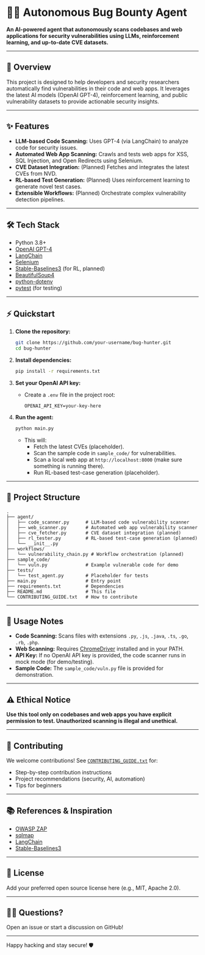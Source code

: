 # 🕵️‍♂️ Autonomous Bug Bounty Agent

**An AI-powered agent that autonomously scans codebases and web applications for security vulnerabilities using LLMs, reinforcement learning, and up-to-date CVE datasets.**

---

## 🚀 Overview

This project is designed to help developers and security researchers automatically find vulnerabilities in their code and web apps. It leverages the latest AI models (OpenAI GPT-4), reinforcement learning, and public vulnerability datasets to provide actionable security insights.

---

## ✨ Features

- **LLM-based Code Scanning:** Uses GPT-4 (via LangChain) to analyze code for security issues.
- **Automated Web App Scanning:** Crawls and tests web apps for XSS, SQL Injection, and Open Redirects using Selenium.
- **CVE Dataset Integration:** (Planned) Fetches and integrates the latest CVEs from NVD.
- **RL-based Test Generation:** (Planned) Uses reinforcement learning to generate novel test cases.
- **Extensible Workflows:** (Planned) Orchestrate complex vulnerability detection pipelines.

---

## 🛠️ Tech Stack

- Python 3.8+
- [OpenAI GPT-4](https://platform.openai.com/docs/guides/gpt)
- [LangChain](https://github.com/langchain-ai/langchain)
- [Selenium](https://github.com/SeleniumHQ/selenium)
- [Stable-Baselines3](https://github.com/DLR-RM/stable-baselines3) (for RL, planned)
- [BeautifulSoup4](https://www.crummy.com/software/BeautifulSoup/)
- [python-dotenv](https://github.com/theskumar/python-dotenv)
- [pytest](https://github.com/pytest-dev/pytest) (for testing)

---

## ⚡ Quickstart

1. **Clone the repository:**
   ```bash
   git clone https://github.com/your-username/bug-hunter.git
   cd bug-hunter
   ```

2. **Install dependencies:**
   ```bash
   pip install -r requirements.txt
   ```

3. **Set your OpenAI API key:**
   - Create a `.env` file in the project root:
     ```
     OPENAI_API_KEY=your-key-here
     ```

4. **Run the agent:**
   ```bash
   python main.py
   ```

   - This will:
     - Fetch the latest CVEs (placeholder).
     - Scan the sample code in `sample_code/` for vulnerabilities.
     - Scan a local web app at `http://localhost:8000` (make sure something is running there).
     - Run RL-based test-case generation (placeholder).

---

## 🧩 Project Structure

```
.
├── agent/
│   ├── code_scanner.py      # LLM-based code vulnerability scanner
│   ├── web_scanner.py       # Automated web app vulnerability scanner
│   ├── cve_fetcher.py       # CVE dataset integration (planned)
│   ├── rl_tester.py         # RL-based test-case generation (planned)
│   └── __init__.py
├── workflows/
│   └── vulnerability_chain.py # Workflow orchestration (planned)
├── sample_code/
│   └── vuln.py              # Example vulnerable code for demo
├── tests/
│   └── test_agent.py        # Placeholder for tests
├── main.py                  # Entry point
├── requirements.txt         # Dependencies
├── README.md                # This file
└── CONTRIBUTING_GUIDE.txt   # How to contribute
```

---

## 📝 Usage Notes

- **Code Scanning:** Scans files with extensions `.py`, `.js`, `.java`, `.ts`, `.go`, `.rb`, `.php`.
- **Web Scanning:** Requires [ChromeDriver](https://chromedriver.chromium.org/) installed and in your PATH.
- **API Key:** If no OpenAI API key is provided, the code scanner runs in mock mode (for demo/testing).
- **Sample Code:** The `sample_code/vuln.py` file is provided for demonstration.

---

## ⚠️ Ethical Notice

**Use this tool only on codebases and web apps you have explicit permission to test. Unauthorized scanning is illegal and unethical.**

---

## 🤝 Contributing

We welcome contributions! See [`CONTRIBUTING_GUIDE.txt`](CONTRIBUTING_GUIDE.txt) for:
- Step-by-step contribution instructions
- Project recommendations (security, AI, automation)
- Tips for beginners

---

## 📚 References & Inspiration

- [OWASP ZAP](https://github.com/zaproxy/zaproxy)
- [sqlmap](https://github.com/sqlmapproject/sqlmap)
- [LangChain](https://github.com/langchain-ai/langchain)
- [Stable-Baselines3](https://github.com/DLR-RM/stable-baselines3)

---

## 📄 License

Add your preferred open source license here (e.g., MIT, Apache 2.0).

---

## 🙋‍♂️ Questions?

Open an issue or start a discussion on GitHub!

---

Happy hacking and stay secure! 🛡️